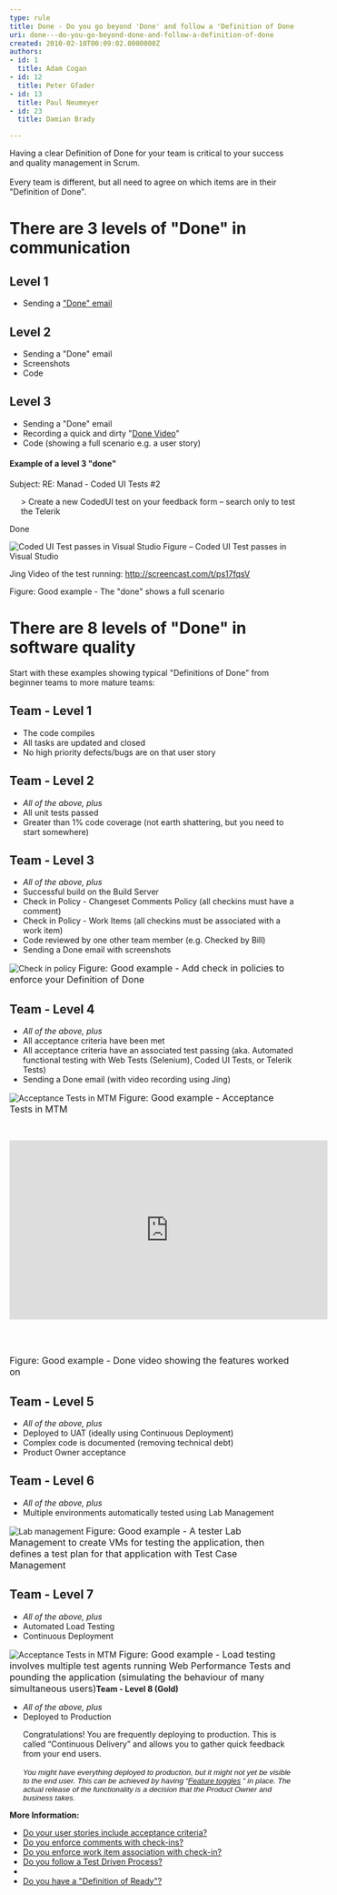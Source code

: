 ```yaml
---
type: rule
title: Done - Do you go beyond 'Done' and follow a 'Definition of Done'?
uri: done---do-you-go-beyond-done-and-follow-a-definition-of-done
created: 2010-02-10T00:09:02.0000000Z
authors:
- id: 1
  title: Adam Cogan
- id: 12
  title: Peter Gfader
- id: 13
  title: Paul Neumeyer
- id: 23
  title: Damian Brady

---
```




<span class='intro'> ​Having a clear Definition of Done for&#160;your team is critical to&#160;your success and quality management in Scrum.<br><br>Every team is different, but all need to agree on which items are in their &quot;Definition of Done&quot;.  </span>

<h1>There are 3 levels of &quot;Done&quot; in communication</h1><h2>Level 1</h2><ul><li>Sending a 
      <a href="/_layouts/15/FIXUPREDIRECT.ASPX?WebId=3dfc0e07-e23a-4cbb-aac2-e778b71166a2&amp;TermSetId=07da3ddf-0924-4cd2-a6d4-a4809ae20160&amp;TermId=29d5ca5d-c191-475f-8db2-0086c44ca46c">&quot;Done&quot; email</a>​</li></ul><h2>Level 2</h2><ul><li>Sending a &quot;Done&quot; email</li><li>Screenshots</li><li>Code</li></ul><h2>Level 3​</h2><ul><li>Sending a &quot;Done&quot; email </li><li>Recording a quick and dirty ​&quot;<a href="/_layouts/15/FIXUPREDIRECT.ASPX?WebId=3dfc0e07-e23a-4cbb-aac2-e778b71166a2&amp;TermSetId=07da3ddf-0924-4cd2-a6d4-a4809ae20160&amp;TermId=215be2dd-4a90-4f0f-a5fa-dbed2edca461">Done&#160;Video</a>&quot;</li><li>Code (showing a full scenario e.g. a user story)​</li></ul>
<h4>Example of a level 3 &quot;done&quot;</h4><div class="greyBox"><p>Subject&#58; RE&#58; Manad - Coded UI Tests #2</p><p style="margin-left&#58;20px;">&gt; Create a new CodedUI test on your feedback form – search only to test the Telerik</p><p>Done</p> 
   <img class="ms-rteCustom-ImageArea" alt="Coded UI Test passes in Visual Studio" src="/PublishingImages/level-3-done.jpg" /> 
   <span class="ms-rteCustom-FigureNormal">Figure – Coded UI Test passes in Visual Studio</span> 
   <p>Jing Video of the test running&#58; 
      <a href="http&#58;//screencast.com/t/ps17fqsV" target="_blank">http&#58;//screencast.com/t/ps17fqsV</a> </p></div> 
<span class="ms-rteCustom-FigureGood">Figure&#58; Good example - The &quot;done&quot; shows a full scenario</span> 
<h1>There are&#160;8 levels of &quot;Done&quot; in software quality</h1><p>Start with these examples showing typical &quot;Definitions of Done&quot; from beginner teams to more mature teams&#58;</p><h2>Team - Level 1</h2><ul><li>The code compiles </li><li>All tasks are updated and closed </li><li>No high priority defects/bugs are on that user story </li></ul><h2>Team - Level 2</h2><ul><li>
      <em>All of the above, plus</em> </li><li>All unit tests passed </li><li>Greater than 1% code coverage (not earth shattering, but you need to start somewhere)</li></ul><h2>Team - Level 3</h2><ul><li>
      <em>All of the above, plus</em> </li><li>Successful build on the Build Server </li><li>Check in Policy - Changeset Comments Policy (all checkins must have a comment) </li><li>Check in Policy - Work Items (all checkins must be associated with a work item) </li><li>Code reviewed by one other team member (e.g. Checked by Bill) </li><li>Sending a Done email with screenshots </li></ul> 
<img class="ms-rteCustom-ImageArea" alt="Check in policy" src="/PublishingImages/CheckinPolicy.jpg" /> 
<font class="ms-rteCustom-FigureGood" size="+0">Figure&#58; Good example&#160;- Add check in policies to enforce your Definition of Done</font> 
<h2>Team - Level 4</h2><ul><li>
      <em>All of the above, plus</em> </li><li>All acceptance criteria have been met </li><li>All acceptance criteria have an associated test passing (aka. Automated functional testing with Web Tests (Selenium), Coded UI Tests, or Telerik Tests) </li><li>Sending a Done email (with video recording using Jing) </li></ul> 
<img class="ms-rteCustom-ImageArea" alt="Acceptance Tests in MTM" src="/PublishingImages/AcceptanceTestsInMTM.jpg" /> 
<font class="ms-rteCustom-FigureGood" size="+0">Figure&#58; Good example - Acceptance Tests in MTM</font>
<p class="ssw15-rteElement-P">​​​​</p><div class="ms-rtestate-read ms-rte-embedcode ms-rte-embedil ms-rtestate-notify">
   <iframe width="560" height="315" src="https&#58;//www.youtube.com/embed/JJCgP7XcpNA" frameborder="0"></iframe>&#160;</div><p class="ssw15-rteElement-P">​<br></p>
<font class="ms-rteCustom-FigureGood" size="+0">Figure&#58; Good example - Done video showing the features worked on</font> 
<h2>Team - Level 5</h2><ul><li>
      <em>All of the above, plus</em> </li><li>Deployed to UAT (ideally using Continuous Deployment) </li><li>Complex code is documented (removing technical debt) </li><li>Product Owner acceptance </li></ul><h2>Team - Level 6</h2><ul><li>
      <em>All of the above, plus</em> </li><li>Multiple environments automatically tested using Lab Management </li></ul> 
<img class="ms-rteCustom-ImageArea" alt="Lab management" src="/PublishingImages/LabManagement.jpg" /> 
<font class="ms-rteCustom-FigureGood" size="+0">Figure&#58; Good example - A tester Lab Management to create VMs for testing the application, then defines a test plan for that application with Test Case Management</font> 
<h2>Team - Level 7</h2><ul><li>
      <em>All of the above, plus</em> </li><li>Automated Load Testing </li><li>Continuous Deployment </li></ul> 
<img class="ms-rteCustom-ImageArea" alt="Acceptance Tests in MTM" src="/PublishingImages/LoadTesting.jpg" /> 
<font class="ms-rteCustom-FigureGood" size="+0">Figure&#58; Good example - Load testing involves multiple test agents running Web Performance Tests and pounding the application (simulating the behaviour of many simultaneous users)</font><strong>Team - Level 8 (Gold)</strong>
<ul><li>
      <em>All of the above, plus</em></li><li>Deployed to Production</li></ul><ul>
   <span>Congratulations! You are frequently deploying to production. This is called “Continuous Delivery” and allows you to gather quick feedback from your end users.</span>
   <div style="margin&#58;0cm 0cm 0pt;">
      <span style="font-family&#58;verdana, sans-serif;font-size&#58;10pt;"></span>&#160;</div><div style="margin&#58;0cm 0cm 0pt;">
      <span style="font-family&#58;verdana, sans-serif;font-size&#58;10pt;"><em>You might have everything deployed to production, but it might not yet be visible to the end user. This can be achieved by having “</em><a href="http&#58;//martinfowler.com/bliki/FeatureToggle.html"><em>Feature toggles</em></a> 
         <em>”&#160;in place. The actual release of the functionality is a decision that the Product Owner and business takes.</em></span></div> 
   <font face="Calibri"><i></i></font></ul><p>
   <strong>More Information&#58;​</strong></p><ul><li>
      <a href="/_layouts/15/FIXUPREDIRECT.ASPX?WebId=3dfc0e07-e23a-4cbb-aac2-e778b71166a2&amp;TermSetId=07da3ddf-0924-4cd2-a6d4-a4809ae20160&amp;TermId=a4a9c23a-4f68-4922-9605-83628509dc48">Do your user stories include acceptance criteria?</a></li><li>
      <a title="Do you enforce comments with check-ins?" href="http&#58;//www.ssw.com.au/ssw/Standards/Rules/RulesToBetterSourceControlwithTFS.aspx#EnforceComments" target="_blank">Do you enforce comments with check-ins?</a> </li><li>
      <a title="Do you enforce work item association with check-in?" href="http&#58;//www.ssw.com.au/ssw/Standards/Rules/RulesToBetterSourceControlwithTFS.aspx#EnforceWorkItemAss" target="_blank">Do you enforce work item association with check-in?</a> </li><li>
      <a title="Do you follow a Test Driven Process?" href="http&#58;//www.ssw.com.au/ssw/Standards/Rules/RulesToBetterVersionControlwithTFS%28AKASourceControl%29.aspx#TestDrivenProcess" target="_blank" shape="rect">Do you follow a Test Driven Process?</a> </li><li></li><li>
      <a href="/_layouts/15/FIXUPREDIRECT.ASPX?WebId=3dfc0e07-e23a-4cbb-aac2-e778b71166a2&amp;TermSetId=07da3ddf-0924-4cd2-a6d4-a4809ae20160&amp;TermId=e01abde1-9a3e-4e4c-84a8-50e98e9c44d0">Do you have a &quot;Definition of Ready&quot;?</a></li></ul>


